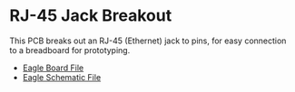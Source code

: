 # RJ-45 Jack Breakout

This PCB breaks out an RJ-45 (Ethernet) jack to pins, for easy connection to a breadboard for prototyping.


- [Eagle Board File](RJ-45%20Jack%20Breakout.brd)
- [Eagle Schematic File](RJ-45%20Jack%20Breakout.sch)


